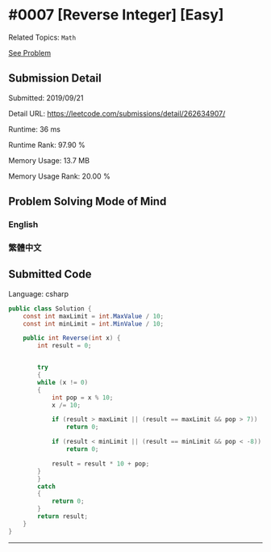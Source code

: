 # #0007 [Reverse Integer] [Easy]

Related Topics: `Math`

[See Problem](https://leetcode.com/problems/reverse-integer/)

## Submission Detail

Submitted: 2019/09/21

Detail URL: https://leetcode.com/submissions/detail/262634907/

Runtime: 36 ms

Runtime Rank: 97.90 %

Memory Usage: 13.7 MB

Memory Usage Rank: 20.00 %

## Problem Solving Mode of Mind

### English

### 繁體中文

## Submitted Code

Language: csharp

```csharp
public class Solution {
    const int maxLimit = int.MaxValue / 10;
    const int minLimit = int.MinValue / 10;

    public int Reverse(int x) {
        int result = 0;


        try
        {
        while (x != 0)
        {
            int pop = x % 10;
            x /= 10;

            if (result > maxLimit || (result == maxLimit && pop > 7))
                return 0;

            if (result < minLimit || (result == minLimit && pop < -8))
                return 0;

            result = result * 10 + pop;
        }
        }
        catch
        {
            return 0;
        }
        return result;
    }
}
```

---

